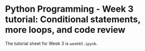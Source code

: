 # Python Programming - Week 3 tutorial: Conditional statements, more loops, and code review

The tutorial sheet for Week 3 is `week03.ipynb`.
